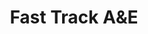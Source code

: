 ---
hackday: 28-cardiff
title: 'Fast Track A&E'
summary: 'Improving patient flow through A&E'
thumbnail: fast_track_ae.png
team:
- Pauline Lomax
- Alex Ballisat
- Francis Richardson
- Sue Bevan
- Aasha Cowey
about: "The original idea was to try and minimise time for patients in the waiting
  area of A & E departments. We decided to research and understand the problems facing
  the A & E departments and the ED patient input, throughput and output. \nWe developed
  a numerical system model of an A & E department to predict how the system behaves
  using different scenarios using patient pathways and using assets/staff differently"
links:
  presentation: https://docs.google.com/presentation/d/1-4i7pG2h7DHCHwkvqCCinRaqZZVFF7-XuHiiNy6AWos/edit?usp=drivesdk
  video: https://youtu.be/J0ezO7EfKog
---